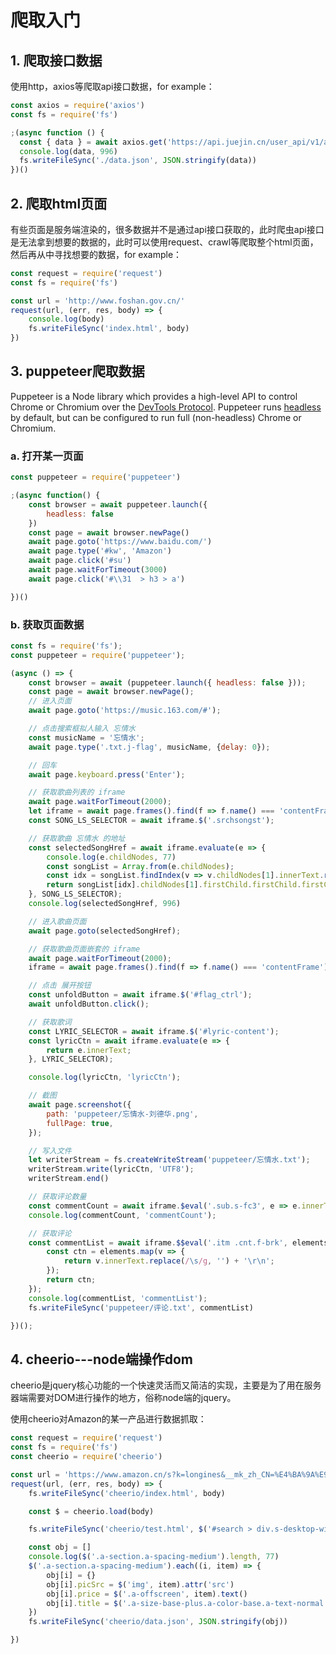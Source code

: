 # 爬取入门

## 1. 爬取接口数据

使用http，axios等爬取api接口数据，for example：

```javascript
const axios = require('axios')
const fs = require('fs')

;(async function () {
  const { data } = await axios.get('https://api.juejin.cn/user_api/v1/author/recommend?category_id=&cursor=0&limit=20')
  console.log(data, 996)
  fs.writeFileSync('./data.json', JSON.stringify(data))
})()
```

## 2. 爬取html页面

有些页面是服务端渲染的，很多数据并不是通过api接口获取的，此时爬虫api接口是无法拿到想要的数据的，此时可以使用request、crawl等爬取整个html页面，然后再从中寻找想要的数据，for example：

```javascript
const request = require('request')
const fs = require('fs')

const url = 'http://www.foshan.gov.cn/'
request(url, (err, res, body) => {
    console.log(body)
    fs.writeFileSync('index.html', body)
})
```

## 3. puppeteer爬取数据

Puppeteer is a Node library which provides a high-level API to control Chrome or Chromium over the [DevTools Protocol](https://chromedevtools.github.io/devtools-protocol/). Puppeteer runs [headless](https://developers.google.com/web/updates/2017/04/headless-chrome) by default, but can be configured to run full (non-headless) Chrome or Chromium.

### a. 打开某一页面

```javascript
const puppeteer = require('puppeteer')

;(async function() {
    const browser = await puppeteer.launch({
        headless: false
    })
    const page = await browser.newPage()
    await page.goto('https://www.baidu.com/')
    await page.type('#kw', 'Amazon')
    await page.click('#su')
    await page.waitForTimeout(3000)
    await page.click('#\\31  > h3 > a')

})()
```

### b. 获取页面数据

```javascript
const fs = require('fs');
const puppeteer = require('puppeteer');

(async () => {
    const browser = await (puppeteer.launch({ headless: false }));
    const page = await browser.newPage();
    // 进入页面
    await page.goto('https://music.163.com/#');

    // 点击搜索框拟人输入 忘情水
    const musicName = '忘情水';
    await page.type('.txt.j-flag', musicName, {delay: 0});

    // 回车
    await page.keyboard.press('Enter');

    // 获取歌曲列表的 iframe
    await page.waitForTimeout(2000);
    let iframe = await page.frames().find(f => f.name() === 'contentFrame');
    const SONG_LS_SELECTOR = await iframe.$('.srchsongst');

    // 获取歌曲 忘情水 的地址
    const selectedSongHref = await iframe.evaluate(e => {
        console.log(e.childNodes, 77)
        const songList = Array.from(e.childNodes);
        const idx = songList.findIndex(v => v.childNodes[1].innerText.replace(/\s/g, '') === '忘情水(Live)');
        return songList[idx].childNodes[1].firstChild.firstChild.firstChild.href;
    }, SONG_LS_SELECTOR);
    console.log(selectedSongHref, 996)

    // 进入歌曲页面
    await page.goto(selectedSongHref);

    // 获取歌曲页面嵌套的 iframe
    await page.waitForTimeout(2000);
    iframe = await page.frames().find(f => f.name() === 'contentFrame');

    // 点击 展开按钮
    const unfoldButton = await iframe.$('#flag_ctrl');
    await unfoldButton.click();

    // 获取歌词
    const LYRIC_SELECTOR = await iframe.$('#lyric-content');
    const lyricCtn = await iframe.evaluate(e => {
        return e.innerText;
    }, LYRIC_SELECTOR);

    console.log(lyricCtn, 'lyricCtn');

    // 截图
    await page.screenshot({
        path: 'puppeteer/忘情水-刘德华.png',
        fullPage: true,
    });

    // 写入文件
    let writerStream = fs.createWriteStream('puppeteer/忘情水.txt');
    writerStream.write(lyricCtn, 'UTF8');
    writerStream.end()

    // 获取评论数量
    const commentCount = await iframe.$eval('.sub.s-fc3', e => e.innerText);
    console.log(commentCount, 'commentCount');

    // 获取评论
    const commentList = await iframe.$$eval('.itm .cnt.f-brk', elements => {
        const ctn = elements.map(v => {
            return v.innerText.replace(/\s/g, '') + '\r\n';
        });
        return ctn;
    });
    console.log(commentList, 'commentList');
    fs.writeFileSync('puppeteer/评论.txt', commentList)

})();

```

## 4. cheerio---node端操作dom

cheerio是jquery核心功能的一个快速灵活而又简洁的实现，主要是为了用在服务器端需要对DOM进行操作的地方，俗称node端的jquery。

使用cheerio对Amazon的某一产品进行数据抓取：

```javascript
const request = require('request')
const fs = require('fs')
const cheerio = require('cheerio')

const url = 'https://www.amazon.cn/s?k=longines&__mk_zh_CN=%E4%BA%9A%E9%A9%AC%E9%80%8A%E7%BD%91%E7%AB%99&ref=nb_sb_noss'
request(url, (err, res, body) => {
    fs.writeFileSync('cheerio/index.html', body)

    const $ = cheerio.load(body)

    fs.writeFileSync('cheerio/test.html', $('#search > div.s-desktop-width-max.s-desktop-content.sg-row > div.sg-col-16-of-20.sg-col.sg-col-8-of-12.sg-col-12-of-16 > div > span:nth-child(4) > div.s-main-slot.s-result-list.s-search-results.sg-row').children())

    const obj = []
    console.log($('.a-section.a-spacing-medium').length, 77)
    $('.a-section.a-spacing-medium').each((i, item) => {
        obj[i] = {}
        obj[i].picSrc = $('img', item).attr('src')
        obj[i].price = $('.a-offscreen', item).text()
        obj[i].title = $('.a-size-base-plus.a-color-base.a-text-normal', item).text()
    })
    fs.writeFileSync('cheerio/data.json', JSON.stringify(obj))

})
```

